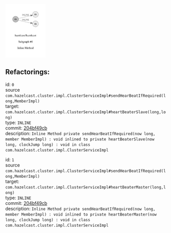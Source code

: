 <img src=subgraph_atomic_0.svg width=25%>

## Refactorings:

id: `0`\
source `com.hazelcast.cluster.impl.ClusterServiceImpl#sendHearBeatIfRequired(long,MemberImpl)`\
target: `com.hazelcast.cluster.impl.ClusterServiceImpl#heartBeaterSlave(long,long)`\
type: `INLINE`\
commit: [204bf49cb](https://github.com/hazelcast/hazelcast/commit/204bf49cba03fe5d581a35ff82dd22587a681f46)\
description: `Inline Method private sendHearBeatIfRequired(now long, member MemberImpl) : void inlined to private heartBeaterSlave(now long, clockJump long) : void in class com.hazelcast.cluster.impl.ClusterServiceImpl`

id: `1`\
source `com.hazelcast.cluster.impl.ClusterServiceImpl#sendHearBeatIfRequired(long,MemberImpl)`\
target: `com.hazelcast.cluster.impl.ClusterServiceImpl#heartBeaterMaster(long,long)`\
type: `INLINE`\
commit: [204bf49cb](https://github.com/hazelcast/hazelcast/commit/204bf49cba03fe5d581a35ff82dd22587a681f46)\
description: `Inline Method private sendHearBeatIfRequired(now long, member MemberImpl) : void inlined to private heartBeaterMaster(now long, clockJump long) : void in class com.hazelcast.cluster.impl.ClusterServiceImpl`

